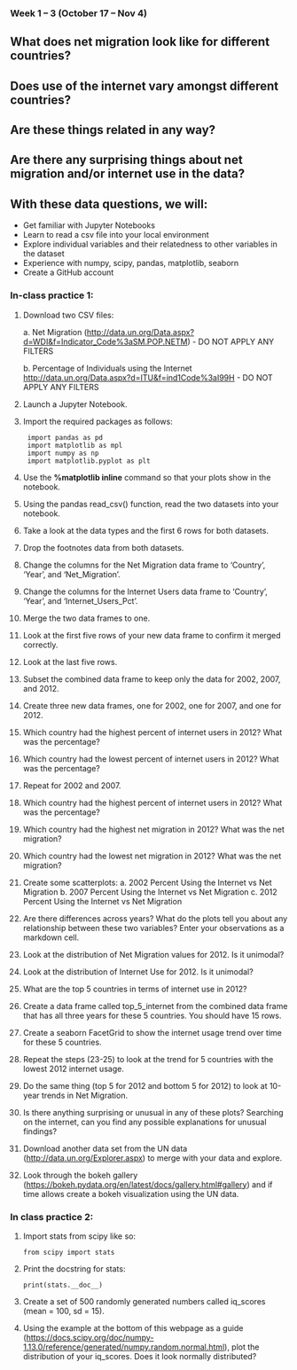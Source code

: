 ### Week 1 – 3 (October 17 – Nov 4)

## What does net migration look like for different countries?
## Does use of the internet vary amongst different countries?
## Are these things related in any way?
## Are there any surprising things about net migration and/or internet use in the data?


## With these data questions, we will:
* Get familiar with Jupyter Notebooks
* Learn to read a csv file into your local environment
* Explore individual variables and their relatedness to other variables in the dataset
* Experience with numpy, scipy, pandas, matplotlib, seaborn
* Create a GitHub account

### In-class practice 1:
1.	Download two CSV files:

    a.	Net Migration (http://data.un.org/Data.aspx?d=WDI&f=Indicator_Code%3aSM.POP.NETM) - DO NOT APPLY ANY FILTERS

    b.	Percentage of Individuals using the Internet http://data.un.org/Data.aspx?d=ITU&f=ind1Code%3aI99H - DO NOT APPLY ANY FILTERS


2.	Launch a Jupyter Notebook.

3.	Import the required packages as follows:

         import pandas as pd 
         import matplotlib as mpl 
         import numpy as np 
         import matplotlib.pyplot as plt 

4.	Use the __%matplotlib inline__ command so that your plots show in the notebook.
5.	Using the pandas read_csv() function, read the two datasets into your notebook.
6.	Take a look at the data types and the first 6 rows for both datasets.
7.	Drop the footnotes data from both datasets.
8.	Change the columns for the Net Migration data frame to ‘Country’, ‘Year’, and ‘Net_Migration’.
9.	Change the columns for the Internet Users data frame to ‘Country’, ‘Year’, and ‘Internet_Users_Pct’.
10.	Merge the two data frames to one.
11.	Look at the first five rows of your new data frame to confirm it merged correctly.
12.	Look at the last five rows.
13.	Subset the combined data frame to keep only the data for 2002, 2007, and 2012.
14.	 Create three new data frames, one for 2002, one for 2007, and one for 2012.
15.	Which country had the highest percent of internet users in 2012? What was the percentage?
16.	Which country had the lowest percent of internet users in 2012? What was the percentage?
17.	Repeat for 2002 and 2007.
18.	Which country had the highest percent of internet users in 2012? What was the percentage?
19.	Which country had the highest net migration in 2012? What was the net migration?
20.	Which country had the lowest net migration in 2012? What was the net migration?
21.	Create some scatterplots:
a.	2002 Percent Using the Internet vs Net Migration
b.	2007 Percent Using the Internet vs Net Migration
c.	2012 Percent Using the Internet vs Net Migration
22.	Are there differences across years? What do the plots tell you about any relationship between these two variables? Enter your observations as a markdown cell.
23.	Look at the distribution of Net Migration values for 2012. Is it unimodal?
24.	Look at the distribution of Internet Use for 2012. Is it unimodal?
25.	What are the top 5 countries in terms of internet use in 2012?
26.	Create a data frame called top_5_internet from the combined data frame that has all three years for these 5 countries. You should have 15 rows.
27.	Create a seaborn FacetGrid to show the internet usage trend over time for these 5 countries.
28.	Repeat the steps (23-25) to look at the trend for 5 countries with the lowest 2012 internet usage.
29.	Do the same thing (top 5 for 2012 and bottom 5 for 2012) to look at 10-year trends in Net Migration.
30.	Is there anything surprising or unusual in any of these plots? Searching on the internet, can you find any possible explanations for unusual findings?
31.	Download another data set from the UN data (http://data.un.org/Explorer.aspx) to merge with your data and explore.
32.	Look through the bokeh gallery (https://bokeh.pydata.org/en/latest/docs/gallery.html#gallery) and if time allows create a bokeh visualization using the UN data.

### In class practice 2:
1.	Import stats from scipy like so:

        from scipy import stats 

2.	Print the docstring for stats:

        print(stats.__doc__) 

3.	Create a set of 500 randomly generated numbers called iq_scores (mean = 100, sd = 15).
4.	Using the example at the bottom of this webpage as a guide (https://docs.scipy.org/doc/numpy-1.13.0/reference/generated/numpy.random.normal.html), plot the distribution of your iq_scores.  Does it look normally distributed?



